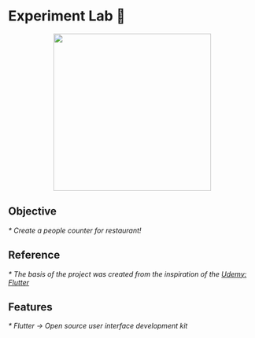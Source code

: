 # Experiment Lab 🧪

<p align="center"><img src="./src/assets/img/restaurant.png" width="320" height="320" /></p>

## Objective
<p style="font-size:14px;"><i> * Create a people counter for restaurant! </i></p>

## Reference
<p style="font-size:14px;"><i> * The basis of the project was created from the inspiration of the <a href="https://www.udemy.com/course/curso-completo-flutter-app-android-ios/learn/lecture/11093192?start=1#questions">Udemy: Flutter</a></i></p>

## Features
<p style="font-size:14px;"><i> * Flutter -> 
Open source user interface development kit</i></p>
